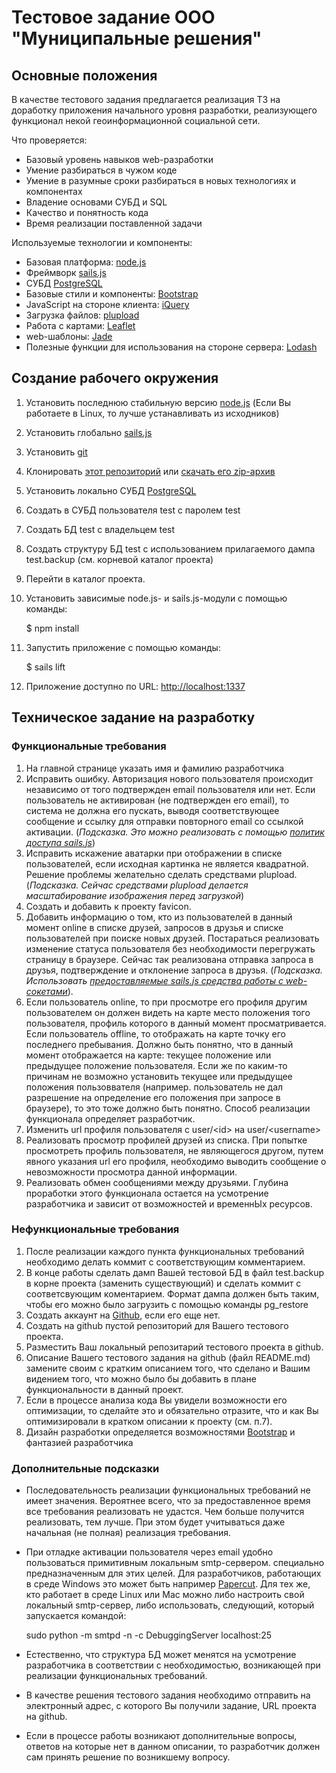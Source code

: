 # Тестовое задание ООО "Муниципальные решения"
## Основные положения
В качестве тестового задания предлагается реализация ТЗ на доработку приложения начального уровня разработки, реализующего функционал некой геоинформационной социальной сети.

Что проверяется:
- Базовый уровень навыков web-разработки
- Умение разбираться в чужом коде
- Умение в разумные сроки разбираться в новых технологиях и компонентах
- Владение основами СУБД и SQL
- Качество и понятность кода
- Время реализации поставленной задачи

Используемые технологии и компоненты:
- Базовая платформа: [node.js](https://nodejs.org)
- Фреймворк [sails.js](http://sailsjs.org)
- СУБД [PostgreSQL](http://www.postgresql.org)
- Базовые стили и компоненты: [Bootstrap](http://getbootstrap.com)
- JavaScript на стороне клиента: [iQuery](https://jquery.com)
- Загрузка файлов: [plupload](http://www.plupload.com)
- Работа с картами: [Leaflet](http://leafletjs.com)
- web-шаблоны: [Jade](http://jade-lang.com)
- Полезные функции для использования на стороне сервера: [Lodash](https://lodash.com)

## Создание рабочего окружения
1. Установить последнюю стабильную версию [node.js](https://nodejs.org) (Если Вы работаете в Linux, то лучше устанавливать из исходников)
2. Установить глобально [sails.js](http://sailsjs.org)
3. Установить [git](https://git-scm.com)
4. Клонировать [этот репозиторий](https://github.com/alexd1971/cloudmaps_test) или [скачать его zip-архив](https://github.com/alexd1971/cloudmaps_test/archive/master.zip)
5. Установить локально СУБД [PostgreSQL](http://www.postgresql.org)
6. Создать в СУБД пользователя test с паролем test
7. Создать БД test с владельцем test
8. Создать структуру БД test с использованием прилагаемого дампа test.backup (см. корневой каталог проекта)
9. Перейти в каталог проекта.
10. Установить зависимые node.js- и sails.js-модули с помощью команды: 
  
    $ npm install

11. Запустить приложение с помощью команды:  
  
    $ sails lift

12. Приложение доступно по URL: [http://localhost:1337](http://localhost:1337)

## Техническое задание на разработку
### Функциональные требования
1. На главной странице указать имя и фамилию разработчика
2. Исправить ошибку. Авторизация нового пользователя происходит независимо от того подтвержден email пользователя или нет. Если пользователь не активирован (не подтвержден его email), то система не должна его пускать, выводя соответствующее сообщение и ссылку для отправки повторного email со ссылкой активации. (*Подсказка. Это можно реализовать с помощью [политик доступа sails.js](http://sailsjs.org/documentation/concepts/policies)*)
3. Исправить искажение аватарки при отображении в списке пользователей, если исходная картинка не является квадратной. Решение проблемы желательно сделать средствами plupload. (*Подсказка. Сейчас средствами plupload делается масштабирование изображения перед загрузкой*)
4. Создать и добавить к проекту favicon.
5. Добавить информацию о том, кто из пользователей в данный момент online в списке друзей, запросов в друзья и списке пользователей при поиске новых друзей. Постараться реализовать изменение статуса пользователя без необходимости перегружать страницу в браузере. Сейчас так реализована отправка запроса в друзья, подтверждение и отклонение запроса в друзья. (*Подсказка. Использовать [предоставляемые sails.js средства работы с web-сокетами](http://sailsjs.org/documentation/reference/web-sockets)*).
6. Если пользователь online, то при просмотре его профиля другим пользователем он должен видеть на карте место положения того пользователя, профиль которого в данный момент просматривается. Если пользователь offline, то отображать на карте точку его последнего пребывания. Должно быть понятно, что в данный момент отображается на карте: текущее положение или предыдущее положение пользователя. Если же по каким-то причинам не возможно установить текущее или предыдущее положения пользоввателя (например. пользователь не дал разрешение на определение его положения при запросе в браузере), то это тоже должно быть понятно. Способ реализации функционала определяет разработчик.
7. Изменить url профиля пользователя с user/\<id\> на user/\<username\>
8. Реализовать просмотр профилей друзей из списка. При попытке просмотреть профиль пользователя, не являющегося другом, путем явного указания url его профиля, необходимо выводить сообщение о невозможности просмотра данной информации.
9. Реализовать обмен сообщениями между друзьями. Глубина проработки этого функционала остается на усмотрение разработчика и зависит от возможностей и временнЫх ресурсов.

### Нефункциональные требования
1. После реализации каждого пункта функциональных требований необходимо делать коммит с соответствующим комментарием.
2. В конце работы сделать дамп Вашей тестовой БД в файл test.backup в корне проекта (заменить существующий) и сделать коммит с соответсвующим коментарием. Формат дампа должен быть таким, чтобы его можно было загрузить с помощью команды pg_restore
3. Создать аккаунт на [Github](https://github.com), если его еще нет.
4. Создать на github пустой репозиторий для Вашего тестового проекта.
5. Разместить Ваш локальный репозитарий тестового проекта в github.
6. Описание Вашего тестового задания на github (файл README.md) замените своим с кратким описанием того, что сделано и Вашим видением того, что можно было бы добавить в плане функциональности в данный проект.
7. Если в процессе анализа кода Вы увидели возможности его оптимизации, то сделайте это и обязательно отразите, что и как Вы оптимизировали в кратком описании к проекту (см. п.7).
8. Дизайн разработки определяется возможностями [Bootstrap](http://getbootstrap.com) и фантазией разработчика

### Дополнительные подсказки
- Последовательность реализации функциональных требований не имеет значения. Вероятнее всего, что за предоставленное время все требования реализовать не удастся. Чем больше получится реализовать, тем лучше. При этом будет учитываться даже начальная (не полная) реализация требования.
- При отладке активации пользователя через email удобно пользоваться примитивным локальным smtp-сервером. специально предназначенным для этих целей. Для разработчиков, работающих в среде Windows это может быть например [Papercut](https://papercut.codeplex.com). Для тех же, кто работает в среде Linux или Mac можно либо настроить свой локальный smtp-сервер, либо использовать, следующий, который запускается командой:  

    sudo python -m smtpd -n -c DebuggingServer localhost:25

- Естественно, что структура БД может менятся на усмотрение разработчика в соответствии с необходимостью, возникающей при реализации функциональных требований.
- В качестве решения тестового задания необходимо отправить на электронный адрес, с которого Вы получили задание, URL проекта на github.
- Если в процессе работы возникают дополнительные вопросы, ответов на которые нет в данном описании, то разработчик должен сам принять решение по возникшему вопросу.

